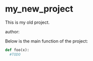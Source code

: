 # my_new_project

This is my old project.

author:

Below is the main function of the project: 

```python
def foo(x):
  #TODO
```


